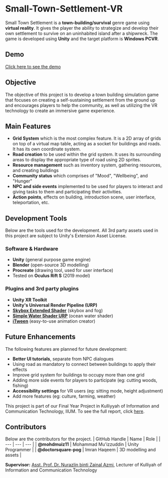 # Small-Town-Settlement-VR
Small Town Settlement is a **town-building/survival** genre game using **virtual reality**. It gives the player the ability to strategize and develop their own settlement to survive on an uninhabited island after a shipwreck. The game is developed using **Unity** and the target platform is **Windows PCVR**.

## Demo
[Click here to see the demo](https://youtu.be/6OgPKl1NC2Q)

## Objective
The objective of this project is to develop a town building simulation game that focuses on creating a self-sustaining settlement from the ground up and encourages players to help the community, as well as utilizing the VR technology to create an immersive game experience.

## Main Features
- **Grid System** which is the most complex feature. It is a 2D array of grids on top of a virtual map table, acting as a socket for buildings and roads. It has its own coordinate system.
- **Road creation** to be used within the grid system. It uses its surrounding areas to display the appropriate type of road using 2D sprites.
- **Resource management** such as inventory system, gathering resources, and creating buildings
- **Community status** which comprises of "Mood", "Wellbeing", and "Hunger"
- **NPC and side events** implemented to be used for players to interact and giving tasks to them and participating their activities.
- **Action points**, effects on building, introduction scene, user interface, teleportation, etc.

## Development Tools
Below are the tools used for the development. All 3rd party assets used in this project are subject to Unity's Extension Asset License.

### Software & Hardware
- **Unity** (general purpose game engine)
- **Blender** (open-source 3D modelling)
- **Procreate** (drawing tool, used for user interface)
- Tested on **Oculus Rift S** (2019 model)

### Plugins and 3rd party plugins
- **Unity XR Toolkit**
- **Unity's Universal Render Pipeline (URP)**
- [**Skybox Extended Shader**](https://assetstore.unity.com/packages/vfx/shaders/free-skybox-extended-shader-107400) (skybox and fog)
- [**Simple Water Shader URP**](https://assetstore.unity.com/packages/2d/textures-materials/water/simple-water-shader-urp-191449) (ocean water shader)
- [**iTween**](https://assetstore.unity.com/packages/tools/animation/itween-84) (easy-to-use animation creator)

## Future Enhancements
The following features are planned for future development:
- **Better UI tutorials**, separate from NPC dialogues
- Using road as mandatory to connect between buildings to apply their effects
- Improve grid system for buildings to occupy more than one grid
- Adding more side events for players to participate (eg: cutting woods, fishing)
- **Accessibility settings** for VR users (eg: sitting mode, height adjustment)
- Add more features (eg: culture, farming, weather)

This project is part of our Final Year Project in Kulliyyah of Information and Communication Technology, IIUM. To see the full report, click [here](https://docs.google.com/document/d/1MjXnOokWWkWo_s0p_5D1avOs2DC0pmgG/edit?usp=sharing&ouid=102531622528573220978&rtpof=true&sd=true).

## Contributors
Below are the contributors for the project. 
| GitHub Handle | Name | Role |
| --- | --- | --- |
| **@mohdmuiz11** | Mohammad Mu'izzuddin | Unity Programmer |
| **@doctorsquare-pog** | Imran Haqeem | 3D modelling and assets |

**Supervisor:** [Asst. Prof. Dr. Nurazlin binti Zainal Azmi](https://www.iium.edu.my/directory/show/10163), Lecturer of Kulliyah of Information and Communication Technology
